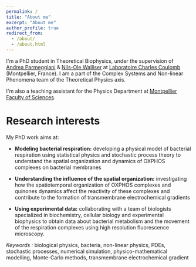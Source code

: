 ```yaml
---
permalink: /
title: "About me"
excerpt: "About me"
author_profile: true
redirect_from: 
  - /about/
  - /about.html
---
```


I'm a PhD student in Theoretical Biophysics, under the supervision of [Andrea Parmeggiani](https://www.linkedin.com/in/andrea-parmeggiani-9600616/?originalSubdomain=fr) & [Nils-Ole Walliser](https://sites.google.com/view/nils-ole-walliser) at [Laboratoire Charles Coulomb](https://coulomb.umontpellier.fr) (Montpellier, France). I am a part of the Complex Systems and Non-linear Phenomena team of the Theoretical Physics axis.

I'm also a teaching assistant for the Physics Department at [Montpellier Faculty of Sciences](https://sciences.edu.umontpellier.fr).

Research interests
======

My PhD work aims at:

- <b>Modeling bacterial respiration:</b> developing a physical model of bacterial respiration using statistical physics and stochastic process theory to understand the spatial organization and dynamics of OXPHOS complexes on bacterial membranes

- <b>Understanding the influence of the spatial organization:</b> investigating how the spatiotemporal organization of OXPHOS complexes and quinones dynamics affect the reactivity of these complexes and contribute to the formation of transmembrane electrochemical gradients

- <b>Using experimental data:</b> collaborating with a team of biologists specialized in biochemistry, cellular biology and experimental biophysics to obtain data about bacterial metabolism and the movement of the respiration complexes using high resolution fluorescence microscopy.

<i>Keywords :</i> biological physics, bacteria, non-linear physics, PDEs, stochastic processes, numerical simulation, physico-mathematical modelling, Monte-Carlo methods, transmembrane electrochemical gradient
